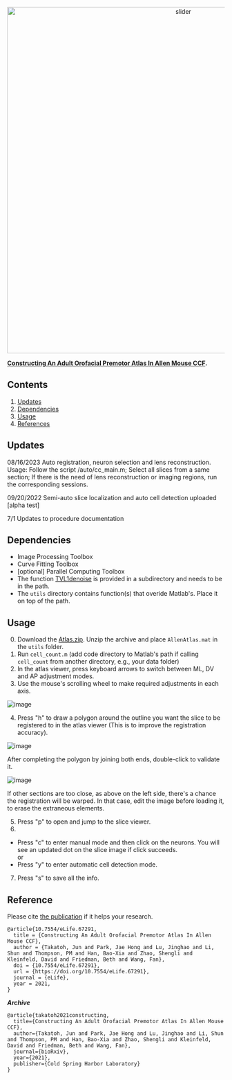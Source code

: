 <p align="center">
  <img src="./misc/demo_header.png" alt="slider" width="800px"/>
</p>

**[Constructing An Adult Orofacial Premotor Atlas In Allen Mouse CCF](https://elifesciences.org/articles/67291).** 


## Contents
1. [Updates](#updates)
2. [Dependencies](#dependencies)
3. [Usage](#usage)
4. [References](#reference)
<!-- 5. [Questions](#questions) -->

## Updates
08/16/2023 Auto registration, neuron selection and lens reconstruction.
  Usage: Follow the script /auto/cc_main.m; Select all slices from a same section; If there is the need of lens reconstruction or imaging regions, run the corresponding sessions.

09/20/2022 Semi-auto slice localization and auto cell detection uploaded [alpha test]

7/1 Updates to procedure documentation

## Dependencies
* Image Processing Toolbox
* Curve Fitting Toolbox
* [optional] Parallel Computing Toolbox
* The function [TVL1denoise](https://www.mathworks.com/matlabcentral/fileexchange/57604-tv-l1-image-denoising-algorithm) is provided in a subdirectory and needs to be in the path.
* The `utils` directory contains function(s) that overide Matlab's. Place it on top of the path. 

## Usage
0. Download the [Atlas.zip](https://drive.google.com/file/d/1-s8XfBQZxoolgtlJvwWK4daDHjxN6Jaa/view?usp=sharing). Unzip the archive and place `AllenAtlas.mat` in the `utils` folder.
1. Run `cell_count.m` (add code directory to Matlab's path if calling `cell_count` from another directory, e.g., your data folder)
2. In the atlas viewer, press keyboard arrows to switch between ML, DV and AP adjustment modes.
3. Use the mouse's scrolling wheel to make required adjustments in each axis.  

![image](https://user-images.githubusercontent.com/1872756/176929669-26424095-616f-4fc5-8177-1767ac6e7783.png)

4. Press "h" to draw a polygon around the outline you want the slice to be registered to in the atlas viewer (This is to improve the registration accuracy).

![image](https://user-images.githubusercontent.com/1872756/176953360-6d5f2d7c-ac58-4b84-8c18-c09823a4481d.png)

After completing the polygon by joining both ends, double-click to validate it. 

![image](https://user-images.githubusercontent.com/1872756/176968230-96841731-24d7-4c43-8330-3526a0c786e9.png)

If other sections are too close, as above on the left side, there's a chance the registration will be warped. In that case, edit the image before loading it, to erase the extraneous elements.

5. Press "p" to open and jump to the slice viewer.
6. 
  * Press "c" to enter manual mode and then click on the neurons. You will see an updated dot on the slice image if click succeeds.  
  or   
  * Press "y" to enter automatic cell detection mode.
7. Press "s" to save all the info.
  
## Reference
Please cite [the publication](https://doi.org/10.7554/eLife.67291) if it helps your research.
```
@article{10.7554/eLife.67291,
  title = {Constructing An Adult Orofacial Premotor Atlas In Allen Mouse CCF},
  author = {Takatoh, Jun and Park, Jae Hong and Lu, Jinghao and Li, Shun and Thompson, PM and Han, Bao-Xia and Zhao, Shengli and Kleinfeld, David and Friedman, Beth and Wang, Fan},
  doi = {10.7554/eLife.67291},
  url = {https://doi.org/10.7554/eLife.67291},
  journal = {eLife},
  year = 2021,
}
```
***Archive***
```
@article{takatoh2021constructing,
  title={Constructing An Adult Orofacial Premotor Atlas In Allen Mouse CCF},
  author={Takatoh, Jun and Park, Jae Hong and Lu, Jinghao and Li, Shun and Thompson, PM and Han, Bao-Xia and Zhao, Shengli and Kleinfeld, David and Friedman, Beth and Wang, Fan},
  journal={bioRxiv},
  year={2021},
  publisher={Cold Spring Harbor Laboratory}
}
```

<!-- 
## Questions?
Please email to [`placeholder`](mailto:placeholder) for additional questions. -->
